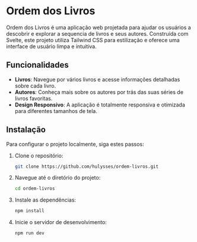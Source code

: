 # Ordem dos Livros

Ordem dos Livros é uma aplicação web projetada para ajudar os usuários a descobrir e explorar a sequencia de livros e seus autores. Construída com Svelte, este projeto utiliza Tailwind CSS para estilização e oferece uma interface de usuário limpa e intuitiva.

## Funcionalidades

- **Livros**: Navegue por vários livros e acesse informações detalhadas sobre cada livro.
- **Autores**: Conheça mais sobre os autores por trás das suas séries de livros favoritas.
- **Design Responsivo**: A aplicação é totalmente responsiva e otimizada para diferentes tamanhos de tela.

## Instalação

Para configurar o projeto localmente, siga estes passos:

1. Clone o repositório:
   ```bash
   git clone https://github.com/hulysses/ordem-livros.git
   ```

2. Navegue até o diretório do projeto:
   ```bash
   cd ordem-livros
   ```
3. Instale as dependências:
   ```bash
   npm install
   ```
4.  Inicie o servidor de desenvolvimento:
    ```bash
    npm run dev
    ```
